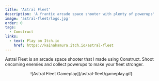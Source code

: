 ```yaml
---
title: 'Astral Fleet'
description: 'A frantic arcade space shooter with plenty of powerups'
image: 'astral-fleet/logo.jpg'
order: 0
tags:
  - Construct
links:
  - text: Play on Itch.io
    href: https://kainakamura.itch.io/astral-fleet
---
```


Astral Fleet is an arcade space shooter that I made using Construct. Shoot oncoming enemies and collect powerups to make your fleet stronger.

<p align="center">
![Astral Fleet Gameplay](/astral-fleet/gameplay.gif)
</p>
